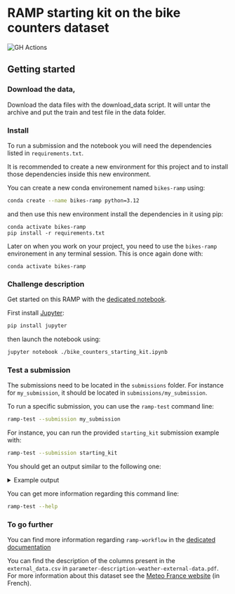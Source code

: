 # RAMP starting kit on the bike counters dataset

![GH Actions](https://github.com/ramp-kits/bike_counters/actions/workflows/main.yml/badge.svg)

## Getting started

### Download the data,

Download the data files with the download_data script. It will untar the
 archive and put the train and test file in the data folder.

### Install

To run a submission and the notebook you will need the dependencies listed
in `requirements.txt`.

It is recommended to create a new environment for this project and
to install those dependencies inside this new environment.

You can create a new conda environement named `bikes-ramp` using:
```bash
conda create --name bikes-ramp python=3.12
```

and then use this new environment install the dependencies in it using pip:

```
conda activate bikes-ramp
pip install -r requirements.txt
```

Later on when you work on your project, you need to use the `bikes-ramp`
environement in any terminal session. This is once again done with:

```
conda activate bikes-ramp
```

### Challenge description

Get started on this RAMP with the
[dedicated notebook](bike_counters_starting_kit.ipynb).

First install [Jupyter](https://jupyter.org/):

```bash
pip install jupyter
```

then launch the notebook using:

```bash
jupyter notebook ./bike_counters_starting_kit.ipynb
```

### Test a submission

The submissions need to be located in the `submissions` folder. For instance
for `my_submission`, it should be located in `submissions/my_submission`.

To run a specific submission, you can use the `ramp-test` command line:

```bash
ramp-test --submission my_submission
```

For instance, you can run the provided `starting_kit` submission example with:

```bash
ramp-test --submission starting_kit
```

You should get an output similar to the following one:

<details>

<summary>Example output</summary>

```
Testing Bike count prediction
Reading train and test files from ./data/ ...
Reading cv ...
Training submissions/starting_kit ...
CV fold 0
        score   rmse      time
        train  0.610  0.084952
        valid  0.983  0.408040
        test   0.703  0.033141
CV fold 1
        score   rmse      time
        train  0.663  0.106090
        valid  0.852  0.399937
        test   0.759  0.032243
CV fold 2
        score   rmse      time
        train  0.682  0.170388
        valid  0.891  0.324898
        test   0.771  0.025760
CV fold 3
        score   rmse      time
        train  0.705  0.208704
        valid  0.844  0.324345
        test   0.875  0.024143
CV fold 4
        score   rmse      time
        train  0.728  0.233596
        valid  0.804  0.319224
        test   0.872  0.024262
CV fold 5
        score   rmse      time
        train  0.737  0.280230
        valid  0.939  0.320182
        test   0.863  0.024391
CV fold 6
        score   rmse      time
        train  0.763  0.327653
        valid  1.131  0.316819
        test   0.843  0.025528
CV fold 7
        score   rmse      time
        train  0.793  0.376762
        valid  0.896  0.324821
        test   0.767  0.024473
----------------------------
Mean CV scores
----------------------------
        score             rmse         time
        train   0.71 +- 0.0546   0.2 +- 0.1
        valid  0.917 +- 0.0962  0.3 +- 0.04
        test   0.807 +- 0.0607   0.0 +- 0.0
----------------------------
Bagged scores
----------------------------
        score   rmse
        valid  0.923
        test   0.765

```

</details>

You can get more information regarding this command line:

```bash
ramp-test --help
```

### To go further

You can find more information regarding `ramp-workflow` in the
[dedicated documentation](https://paris-saclay-cds.github.io/ramp-docs/ramp-workflow/stable/using_kits.html)

You can find the description of the columns present in the `external_data.csv`
in `parameter-description-weather-external-data.pdf`. For more information about this
dataset see the [Meteo France
website](https://donneespubliques.meteofrance.fr/?fond=produit&id_produit=90&id_rubrique=32)
(in French).
